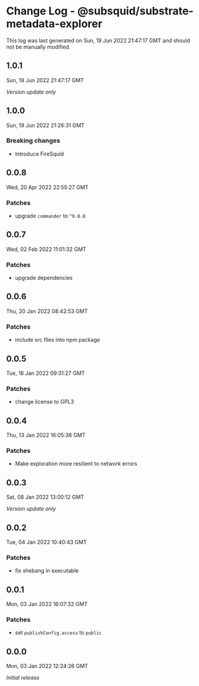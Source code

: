 # Change Log - @subsquid/substrate-metadata-explorer

This log was last generated on Sun, 19 Jun 2022 21:47:17 GMT and should not be manually modified.

## 1.0.1
Sun, 19 Jun 2022 21:47:17 GMT

_Version update only_

## 1.0.0
Sun, 19 Jun 2022 21:26:31 GMT

### Breaking changes

- Introduce FireSquid

## 0.0.8
Wed, 20 Apr 2022 22:55:27 GMT

### Patches

- upgrade `commander` to `^9.0.0`

## 0.0.7
Wed, 02 Feb 2022 11:01:32 GMT

### Patches

- upgrade dependencies

## 0.0.6
Thu, 20 Jan 2022 08:42:53 GMT

### Patches

- include src files into npm package

## 0.0.5
Tue, 18 Jan 2022 09:31:27 GMT

### Patches

- change license to GPL3

## 0.0.4
Thu, 13 Jan 2022 16:05:36 GMT

### Patches

- Make exploration more resilient to network errors

## 0.0.3
Sat, 08 Jan 2022 13:00:12 GMT

_Version update only_

## 0.0.2
Tue, 04 Jan 2022 10:40:43 GMT

### Patches

- fix shebang in executable

## 0.0.1
Mon, 03 Jan 2022 16:07:32 GMT

### Patches

- set `publishConfig.access` to `public`

## 0.0.0
Mon, 03 Jan 2022 12:24:26 GMT

_Initial release_

